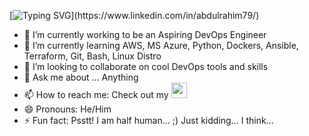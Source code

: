 [![Typing SVG](https://readme-typing-svg.herokuapp.com?color=%2336BCF7&center=true&vCenter=true&width=600&lines=Hi+there+👋,+I+am+Rahim;+Welcome+to+My+Profile!;Aspiring+Cloud+And+DevOps+Engineer;Always+learning+new+things+;)](https://www.linkedin.com/in/abdulrahim79/)

- 🔭 I’m currently working to be an Aspiring DevOps Engineer
- 🌱 I’m currently learning AWS, MS Azure, Python, Dockers, Ansible, Terraform, Git, Bash, Linux Distro
- 👯 I’m looking to collaborate on cool DevOps tools and skills
- 💬 Ask me about ... Anything
- 📫 How to reach me: Check out my <a href="https://www.linkedin.com/in/abdulrahim79/" target="_blank"><img src="https://img.shields.io/badge/LinkedIn-blue?style=for-the-badge&logo=linkedin&labelColor=blue" height=25></a>
- 😄 Pronouns: He/Him
- ⚡ Fun fact: Psstt! I am half human... ;) Just kidding... I think...
